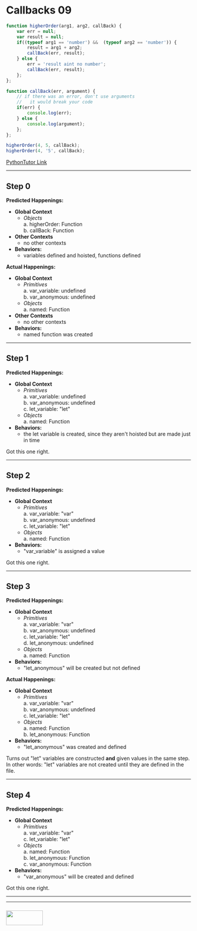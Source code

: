 # Callbacks 09

```js
function higherOrder(arg1, arg2, callBack) {
	var err = null;
	var result = null;
	if((typeof arg1 == 'number') &&  (typeof arg2 == 'number'))	{
		result = arg1 + arg2;
		callBack(err, result);
	} else {
		err = 'result aint no number';
		callBack(err, result);
	};
};

function callBack(err, argument) {
	// if there was an error, don't use arguments
	//   it would break your code
	if(err) {
		console.log(err);
	} else {
		console.log(argument);
	};
};

higherOrder(4, 5, callBack);
higherOrder(4, '5', callBack);

```

[PythonTutor Link](https://goo.gl/6FkoZr)

---

## Step 0

__Predicted Happenings:__  
* __Global Context__   
  * _Objects_  
    a. higherOrder: Function  
    b. callBack: Function  
* __Other Contexts__  
  * no other contexts  
* __Behaviors:__
  * variables defined and hoisted, functions defined

__Actual Happenings:__  
* __Global Context__  
  * _Primitives_    
    a. var_variable: undefined  
    b. var_anonymous: undefined  
  * _Objects_    
    a. named: Function  
* __Other Contexts__  
  * no other contexts  
* __Behaviors:__
  * named function was created

---

## Step 1

__Predicted Happenings:__  
* __Global Context__  
  * _Primitives_    
    a. var_variable: undefined  
    b. var_anonymous: undefined  
    c. let_variable: "let"  
  * _Objects_    
    a. named: Function  
* __Behaviors:__
  * the let variable is created, since they aren't hoisted but are made just in time

Got this one right.

---

## Step 2

__Predicted Happenings:__  
* __Global Context__  
  * _Primitives_    
    a. var_variable: "var"  
    b. var_anonymous: undefined  
    c. let_variable: "let"  
  * _Objects_    
    a. named: Function  
* __Behaviors:__
  * "var_variable" is assigned a value

Got this one right.

---

## Step 3

__Predicted Happenings:__  
* __Global Context__  
  * _Primitives_    
    a. var_variable: "var"  
    b. var_anonymous: undefined  
    c. let_variable: "let"  
    d. let_anonymous: undefined  
  * _Objects_   
    a. named: Function 
* __Behaviors:__
  * "let_anonymous" will be created but not defined

__Actual Happenings:__  
* __Global Context__  
  * _Primitives_    
    a. var_variable: "var"  
    b. var_anonymous: undefined  
    c. let_variable: "let"  
  * _Objects_    
    a. named: Function  
    b. let_anonymous: Function  
* __Behaviors:__
  * "let_anonymous" was created and defined


Turns out "let" variables are constructed __and__ given values in the same step.  In other words: "let" variables are not created until they are defined in the file.

___

## Step 4

__Predicted Happenings:__  
* __Global Context__  
  * _Primitives_    
    a. var_variable: "var"  
    c. let_variable: "let"  
  * _Objects_    
    a. named: Function  
    b. let_anonymous: Function  
    c. var_anonymous: Function  
* __Behaviors:__
  * "var_anonymous" will be created and defined

Got this one right.


___
___
### <a href="http://elewa.education/blog" target="_blank"><img src="https://user-images.githubusercontent.com/18554853/34921062-506450ae-f97d-11e7-875f-6feeb26ad72d.png" width="100" height="40"/></a>











